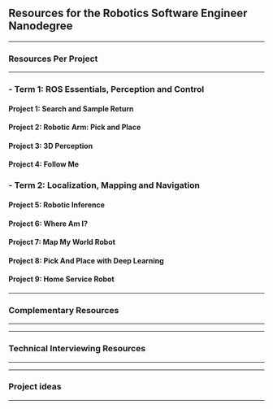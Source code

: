 ## Resources for the Robotics Software Engineer Nanodegree

---

### Resources Per Project

----

### - Term 1: ROS Essentials, Perception and Control

#### Project 1: Search and Sample Return

#### Project 2: Robotic Arm: Pick and Place

#### Project 3: 3D Perception

#### Project 4: Follow Me

### - Term 2: Localization, Mapping and Navigation

#### Project 5: Robotic Inference

#### Project 6: Where Am I?

#### Project 7: Map My World Robot

#### Project 8: Pick And Place with Deep Learning

#### Project 9: Home Service Robot       


---

### Complementary Resources

----

---

### Technical Interviewing Resources

----

---

### Project ideas

----